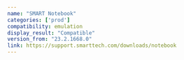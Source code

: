 ```yaml
---
name: "SMART Notebook"
categories: ['prod']
compatibility: emulation
display_result: "Compatible"
version_from: "23.2.1668.0"
link: https://support.smarttech.com/downloads/notebook
---
```


